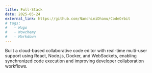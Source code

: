 ```yaml
---
title: Full-Stack
date: 2025-05-24
external_link: https://github.com/NandhiniDhanu/CodeOrbit
# tags:
#   - Hugo
#   - Wowchemy
#   - Markdown
---
```


Built a cloud-based collaborative code editor with real-time multi-user support using React, Node.js, Docker, and WebSockets, enabling synchronized code execution and improving developer collaboration workflows.

<!--more-->
